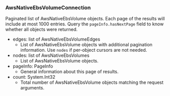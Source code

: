 ### AwsNativeEbsVolumeConnection
Paginated list of AwsNativeEbsVolume objects. Each page of the results will include at most 1000 entries. Query the `pageInfo.hasNextPage` field to know whether all objects were returned.

- edges: list of AwsNativeEbsVolumeEdges
  - List of AwsNativeEbsVolume objects with additional pagination information. Use `nodes` if per-object cursors are not needed.
- nodes: list of AwsNativeEbsVolumes
  - List of AwsNativeEbsVolume objects.
- pageInfo: PageInfo
  - General information about this page of results.
- count: System.Int32
  - Total number of AwsNativeEbsVolume objects matching the request arguments.

